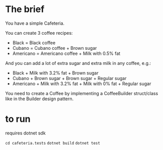 # The brief

You have a simple Cafeteria.

You can create 3 coffee recipes:
* Black = Black coffee
* Cubano = Cubano coffee + Brown sugar
* Americano = Americano coffee + Milk with 0.5% fat

And you can add a lot of extra sugar and extra milk in any coffee, e.g.:
* Black + Milk with 3.2% fat + Brown sugar
* Cubano + Brown sugar + Brown sugar + Regular sugar
* Americano + Milk with 3.2% fat + Milk with 0% fat + Regular sugar

You need to create a Coffee by implementing a CoffeeBuilder struct/class like in the Builder design pattern.

# to run

requires dotnet sdk

`cd cafeteria.tests`
`dotnet build`
`dotnet test`
